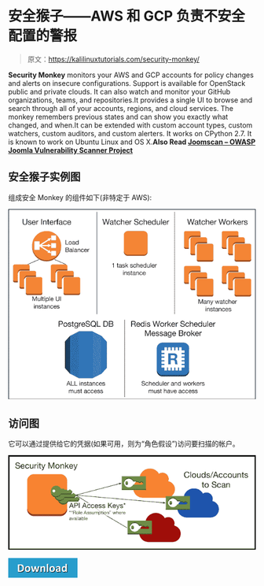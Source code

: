 # 安全猴子——AWS 和 GCP 负责不安全配置的警报

> 原文：<https://kalilinuxtutorials.com/security-monkey/>

**Security Monkey** monitors your AWS and GCP accounts for policy changes and alerts on insecure configurations. Support is available for OpenStack public and private clouds. It can also watch and monitor your GitHub organizations, teams, and repositories.It provides a single UI to browse and search through all of your accounts, regions, and cloud services. The monkey remembers previous states and can show you exactly what changed, and when.It can be extended with custom account types, custom watchers, custom auditors, and custom alerters. It works on CPython 2.7\. It is known to work on Ubuntu Linux and OS X.**Also Read [Joomscan – OWASP Joomla Vulnerability Scanner Project](https://kalilinuxtutorials.com/joomscan-owasp/)**

## **安全猴子实例图**

组成安全 Monkey 的组件如下(非特定于 AWS):

![](img//2f2c49180a32cce49eff3edaf10a2d41.png)

## **访问图**

它可以通过提供给它的凭据(如果可用，则为“角色假设”)访问要扫描的帐户。

![](img//03b6ae23db5b35cb686e1200a096e83a.png)

[![](img//d861a9096555aeb1980fc054015933d7.png)](https://github.com/Netflix/security_monkey)